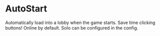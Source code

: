 # AutoStart

Automatically load into a lobby when the game starts. Save time clicking buttons! Online by default. Solo can be configured in the config.
